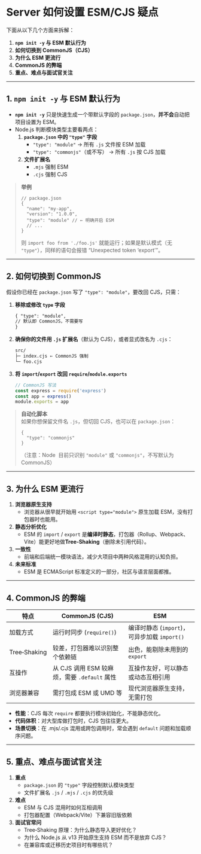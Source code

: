 # Server 如何设置 ESM/CJS 疑点

下面从以下几个方面来拆解：

1. **`npm init -y` 与 ESM 默认行为**
2. **如何切换到 CommonJS（CJS）**
3. **为什么 ESM 更流行**
4. **CommonJS 的弊端**
5. **重点、难点与面试官关注**

---

## 1. `npm init -y` 与 ESM 默认行为

- **`npm init -y`** 只是快速生成一个带默认字段的 `package.json`，**并不会**自动把项目设置为 ESM。
- Node.js 判断模块类型主要看两点：
  1. **`package.json` 中的 `"type"` 字段**
     - `"type": "module"` → 所有 `.js` 文件按 ESM 加载
     - `"type": "commonjs"`（或不写） → 所有 `.js` 按 CJS 加载
  2. **文件扩展名**
     - `.mjs` 强制 ESM
     - `.cjs` 强制 CJS

> **举例**
>
> ```jsonc
> // package.json
> {
>   "name": "my-app",
>   "version": "1.0.0",
>   "type": "module" // ← 明确开启 ESM
>   // ...
> }
> ```
>
> 则 `import foo from './foo.js'` 就能运行；如果是默认模式（无 `"type"`），同样的语句会报错 “Unexpected token ‘export’”。

---

## 2. 如何切换到 CommonJS

假设你已经在 `package.json` 写了 `"type": "module"`，要改回 CJS，只需：

1. **移除或修改 `type` 字段**

   ```md
   { "type": "module",
   // 默认即 CommonJS，不需要写
   }
   ```

2. **确保你的文件用 `.js` 扩展名**（默认为 CJS），或者显式改名为 `.cjs`：

   ```md
   src/
   ├─ index.cjs ← CommonJS 强制
   └─ foo.cjs
   ```

3. **将 `import`/`export` 改回 `require`/`module.exports`**

   ```js
   // CommonJS 写法
   const express = require('express')
   const app = express()
   module.exports = app
   ```

> **自动化脚本**  
> 如果你想保留文件名 `.js`，但切回 CJS，也可以在 `package.json`：
>
> ```jsonc
> {
>   "type": "commonjs"
> }
> ```
>
> （注意：Node  目前只识别 `"module"` 或 `"commonjs"`，不写默认为 CommonJS）

---

## 3. 为什么 ESM 更流行

1. **浏览器原生支持**
   - 浏览器从很早就开始用 `<script type="module">` 原生加载 ESM，没有打包器时也能用。
2. **静态分析优化**
   - ESM 的 `import` / `export` 是**编译时静态**，打包器（Rollup、Webpack、Vite）能更好地做**Tree‑Shaking**（删除未引用代码）。
3. **一致性**
   - 前端和后端统一模块语法，减少大项目中两种风格混用的认知负担。
4. **未来标准**
   - ESM 是 ECMAScript 标准定义的一部分，社区与语言层面都推。

---

## 4. CommonJS 的弊端

| 特点         | CommonJS (CJS)                               | ESM                                          |
| ------------ | -------------------------------------------- | -------------------------------------------- |
| 加载方式     | 运行时同步 (`require()`)                     | 编译时静态 (`import`)，可异步加载 `import()` |
| Tree‑Shaking | 较差，打包器难以识别整个依赖链               | 出色，能剔除未用到的 `export`                |
| 互操作       | 从 CJS 调用 ESM 较麻烦，需要 `.default` 属性 | 互操作友好，可以静态或动态互相引用           |
| 浏览器兼容   | 需打包成 ESM 或 UMD 等                       | 现代浏览器原生支持，无需打包                 |

- **性能**：CJS 每次 `require` 都要执行模块初始化，不能静态优化。
- **代码体积**：对大型库做打包时，CJS 包往往更大。
- **场景切换**：在 .mjs/.cjs 混用或跨包调用时，常会遇到 `default` 问题和加载顺序问题。

---

## 5. 重点、难点与面试官关注

1. **重点**
   - `package.json` 的 `"type"` 字段控制默认模块类型
   - 文件扩展名 `.js` / `.mjs` / `.cjs` 的优先级
2. **难点**
   - ESM 与 CJS 混用时如何互相调用
   - 打包器配置（Webpack/Vite）下兼容旧版依赖
3. **面试官常问**
   - Tree‑Shaking 原理：为什么静态导入更好优化？
   - 为什么 Node.js 从 v13 开始原生支持 ESM 而不是放弃 CJS？
   - 在兼容库或迁移历史项目时有哪些坑？
